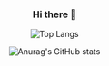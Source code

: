 <div align="center">
  
  ### Hi there 👋
![Top Langs](https://github-readme-stats.vercel.app/api/top-langs/?username=gwsheep&layout=compact&theme=vue)

![Anurag's GitHub stats](https://github-readme-stats.vercel.app/api?username=gwsheep&show_icons=true&theme=vue)


<!--
**gwsheep/gwsheep** is a ✨ _special_ ✨ repository because its `README.md` (this file) appears on your GitHub profile.

Here are some ideas to get you started:

- 🔭 I’m currently working on ...
- 🌱 I’m currently learning ...
- 👯 I’m looking to collaborate on ...
- 🤔 I’m looking for help with ...
- 💬 Ask me about ...
- 📫 How to reach me: ...
- 😄 Pronouns: ...
- ⚡ Fun fact: ...
-->


</div>
